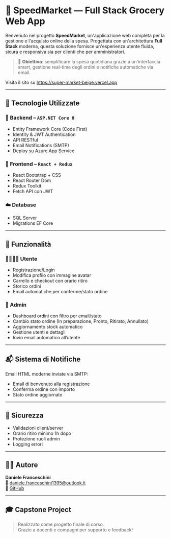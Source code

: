 # 🛒 SpeedMarket — Full Stack Grocery Web App

Benvenuto nel progetto **SpeedMarket**, un'applicazione web completa per la gestione e l'acquisto online della spesa. Progettata con un'architettura **Full Stack** moderna, questa soluzione fornisce un'esperienza utente fluida, sicura e responsiva sia per clienti che per amministratori.

> 🏁 **Obiettivo**: semplificare la spesa quotidiana grazie a un'interfaccia smart, gestione real-time degli ordini e notifiche automatiche via email.

Visita il sito su https://super-market-beige.vercel.app

---

## 🔧 Tecnologie Utilizzate

### 🧠 Backend – `ASP.NET Core 8`

- Entity Framework Core (Code First)
- Identity & JWT Authentication
- API RESTful
- Email Notifications (SMTP)
- Deploy su Azure App Service

### 🎨 Frontend – `React + Redux`

- React Bootstrap + CSS
- React Router Dom
- Redux Toolkit
- Fetch API con JWT

### ☁️ Database

- SQL Server
- Migrations EF Core

---

## 🧩 Funzionalità

### 👨‍👩‍👧‍👦 Utente

- Registrazione/Login
- Modifica profilo con immagine avatar
- Carrello e checkout con orario ritiro
- Storico ordini
- Email automatiche per conferme/stato ordine

### 🛒 Admin

- Dashboard ordini con filtro per email/stato
- Cambio stato ordine (In preparazione, Pronto, Ritirato, Annullato)
- Aggiornamento stock automatico
- Gestione utenti e dettagli
- Invio email automatico all’utente

---

## 📬 Sistema di Notifiche

Email HTML moderne inviate via SMTP:

- Email di benvenuto alla registrazione
- Conferma ordine con importo
- Stato ordine aggiornato

---

## 🧪 Sicurezza

- Validazioni client/server
- Orario ritiro minimo 1h dopo
- Protezione ruoli admin
- Logging errori

---

## 🙋‍♂️ Autore

**Daniele Franceschini**  
📧 daniele.franceschini1395@outlook.it  
🔗 [GitHub](https://github.com/Dan131195)

---

## 🎓 Capstone Project

> Realizzato come progetto finale di corso.  
> Grazie a docenti e compagni per supporto e feedback!
